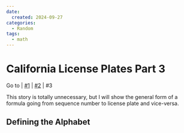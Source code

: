 ```yaml
---
date:
  created: 2024-09-27
categories:
  - Random
tags:
  - math
---
```

# California License Plates Part 3

Go to
| [\#1](./2024-09-20-ca-license-plate-1.md)
| [\#2](./2024-09-26-ca-license-plate-2.md)
| \#3

This story is totally unnecessary, but I will show the general form of a formula going from sequence number to license plate and vice-versa.

<!-- more -->

## Defining the Alphabet
